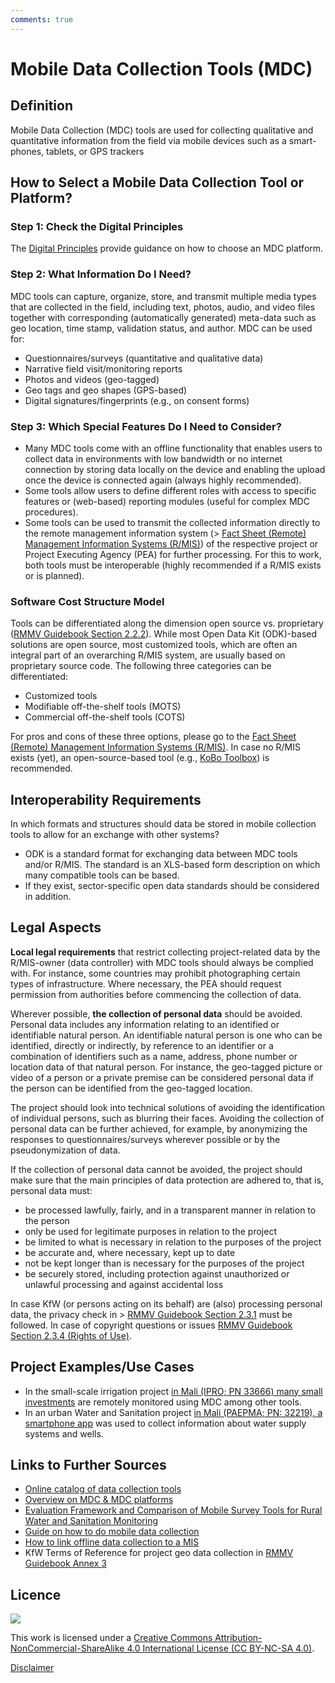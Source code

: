```yaml
---
comments: true
---
```


# Mobile Data Collection Tools (MDC)

## Definition
Mobile Data Collection (MDC) tools are used for collecting qualitative and quantitative information from the field 
via mobile devices such as a smart-phones, tablets, or GPS trackers

## How to Select a Mobile Data Collection  Tool or Platform?

### Step 1: Check the Digital Principles
The [Digital Principles](https://digitalprinciples.org/resource/howto-choose-mobile-data-collection-plaform/) provide guidance on how 
to choose an MDC platform.

### Step 2: What Information Do I Need?
MDC tools can capture, organize, store, and transmit multiple media types that are collected in the 
field, including text, photos, audio, and video files 
together with corresponding (automatically generated) meta-data such as geo location, time stamp, 
validation status, and author. MDC can be used for:

- Questionnaires/surveys (quantitative and qualitative data)
- Narrative field visit/monitoring reports
- Photos and videos (geo-tagged)
- Geo tags and geo shapes (GPS-based)
- Digital signatures/fingerprints  (e.g., on consent forms)

### Step 3: Which Special Features Do I Need to Consider?
-  Many MDC tools come with an offline functionality that enables users to collect data in environments with low bandwidth or no internet 
connection by storing data locally on the device 
and enabling the upload once the device is connected again (always highly recommended). 
- Some tools allow users to define different roles 
with access to specific features or (web-based) 
reporting modules (useful for complex MDC 
procedures).
- Some tools can be used to transmit the collected information directly to the remote management information system (> [Fact Sheet (Remote) Management Information Systems 
(R/MIS)](https://www.kfw-entwicklungsbank.de/Service/Publications-Videos/Publications-by-topic/Digitalisation/Fact-Sheets/)) of the respective project or Project Executing Agency (PEA) for further processing. 
For this to work, both tools must be interoperable (highly recommended if a R/MIS exists or is planned).

### Software Cost Structure Model
Tools can be differentiated along the dimension open source vs. proprietary ([RMMV Guidebook Section 2.2.2](https://www.kfw-entwicklungsbank.de/Service/Publications-Videos/Publications-by-topic/Digitalisation/RMMV-Guidebook/)). While most Open Data Kit (ODK)-based solutions are open source, most customized tools, which are often an integral part of an
overarching R/MIS system, are usually based on proprietary source code. The following three categories can be differentiated:

- Customized tools
- Modifiable off-the-shelf tools (MOTS)
- Commercial off-the-shelf tools (COTS)

For pros and cons of these three options, please go to the  [Fact Sheet (Remote) Management Information Systems
(R/MIS)](https://www.kfw-entwicklungsbank.de/Service/Publications-Videos/Publications-by-topic/Digitalisation/Fact-Sheets/). In case no R/MIS exists (yet), an open-source-based tool (e.g., [KoBo Toolbox](https://www.kobotoolbox.org/)) is recommended.

## Interoperability Requirements
In which formats and structures should data be  stored in mobile collection tools to allow for an exchange with other systems?

- ODK is a standard format for exchanging data between MDC tools and/or R/MIS. The standard is an XLS-based form description on which many compatible tools can be based.
- If they exist, sector-specific open data standards should be considered in addition.

## Legal Aspects 
**Local legal requirements** that restrict collecting project-related data by the R/MIS-owner (data controller) with MDC tools should always be complied with. For instance, some countries may prohibit photographing certain types of infrastructure. 
Where necessary, the PEA should request permission from authorities before commencing the collection of data.

Wherever possible, **the collection of personal data** should be avoided. Personal data includes any information relating to an identified or identifiable 
natural person. An identifiable natural person is one who can be identified, directly or indirectly, by reference to an identifier or a combination of identifiers such as a name, address, phone number or 
location data of that natural person. For instance, the geo-tagged picture or video of a person or a private premise can be considered personal data if the person can be identified from the geo-tagged 
location. 

The project should look into technical solutions of avoiding the identification of individual persons, such as blurring their faces. Avoiding the collection 
of personal data can be further achieved, for example, by anonymizing the responses to questionnaires/surveys wherever possible or by the pseudonymization of data.

If the collection of personal data cannot be avoided, the project should make sure that the main principles of data protection are adhered to, that is, personal data must:

- be processed lawfully, fairly, and in a transparent manner in relation to the person
- only be used for legitimate purposes in relation to the project 
- be limited to what is necessary in relation to the purposes of the project
- be accurate and, where necessary, kept up to date
- not be kept longer than is necessary for the purposes of the project
- be securely stored, including protection against unauthorized or unlawful processing and against 
accidental loss

In case KfW (or persons acting on its behalf) are (also) processing personal data, the privacy check 
in > [RMMV Guidebook Section 2.3.1](https://www.kfw-entwicklungsbank.de/Service/Publications-Videos/Publications-by-topic/Digitalisation/RMMV-Guidebook/) must be followed. In case of copyright questions or issues  [RMMV Guidebook Section 2.3.4 (Rights of Use)](https://www.kfw-entwicklungsbank.de/Service/Publications-Videos/Publications-by-topic/Digitalisation/RMMV-Guidebook/).

## Project Examples/Use Cases
- In the small-scale irrigation project [in Mali (IPRO; PN 33666) many small investments](https://www.kfw-entwicklungsbank.de/ipfz/Projektdatenbank/Unterst%C3%BCtzung-des-nationalen-Programms-zur-nachhaltigen-Kleinbew%C3%A4sserungslandwirtschaft-33666.htm) are  remotely monitored using MDC among other  tools.
- In an urban Water and Sanitation project [in Mali (PAEPMA; PN: 32219), a smartphone app](https://www.kfw-entwicklungsbank.de/ipfz/Projektdatenbank/Programm-kleinst%C3%A4dtische-Wasser--und-Sanit%C3%A4rversorgung-32219.htm) was used to collect information about water supply systems and wells.

## Links to Further Sources
- [Online catalog of data collection tools](http://impacttrackertech.kopernik.info/digital-data-platform) 
- [Overview on MDC & MDC platforms](https://www.betterevaluation.org/en/evaluation-options/mobile_data_collection) 
- [Evaluation Framework and Comparison of Mobile Survey Tools for Rural Water and Sanitation Monitoring](https://www.ncbi.nlm.nih.gov/pmc/articles/PMC5036673/)
- [Guide on how to do mobile data collection](https://school-of-data.github.io/mobile-datacollection/index.html) 
- [How to link offline data collection to a MIS](https://getodk.github.io/xforms-spec/)
- KfW Terms of Reference for project geo data collection in [RMMV Guidebook Annex 3](https://www.kfw-entwicklungsbank.de/Service/Publications-Videos/Publications-by-topic/Digitalisation/RMMV-Guidebook/)

## Licence
![](https://i.creativecommons.org/l/by-nc-sa/4.0/88x31.png)

This work is licensed under a [Creative Commons Attribution-NonCommercial-ShareAlike 4.0 International License (CC BY-NC-SA 4.0)](https://creativecommons.org/licenses/by-nc-sa/4.0/).

[Disclaimer](../disclaimer.md)
